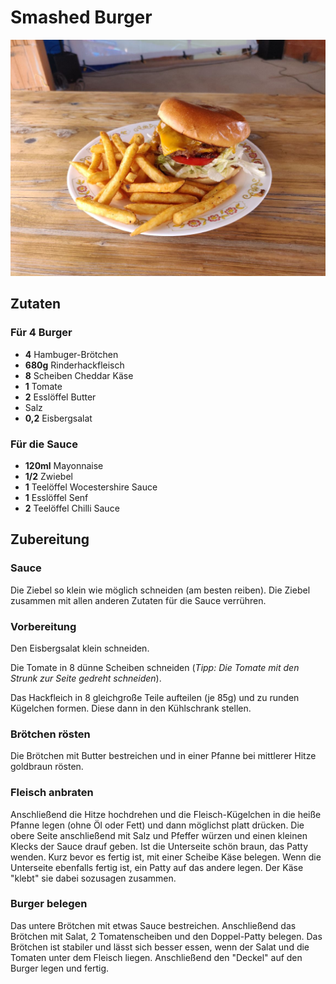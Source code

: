 # Smashed Burger

![](/recipes/smashed-burger.jpg)

## Zutaten

### Für 4 Burger

- **4** Hambuger-Brötchen
- **680g** Rinderhackfleisch
- **8** Scheiben Cheddar Käse
- **1** Tomate
- **2** Esslöffel Butter
- Salz
- **0,2** Eisbergsalat

### Für die Sauce

- **120ml** Mayonnaise
- **1/2** Zwiebel
- **1** Teelöffel Wocestershire Sauce
- **1** Esslöffel Senf
- **2** Teelöffel Chilli Sauce

## Zubereitung

### Sauce

Die Ziebel so klein wie möglich schneiden (am besten reiben). Die Ziebel
zusammen mit allen anderen Zutaten für die Sauce verrühren.

### Vorbereitung

Den Eisbergsalat klein schneiden.

Die Tomate in 8 dünne Scheiben schneiden
(*Tipp: Die Tomate mit den Strunk zur Seite gedreht schneiden*).

Das Hackfleich in 8 gleichgroße Teile aufteilen (je 85g) und zu runden Kügelchen
formen. Diese dann in den Kühlschrank stellen.

### Brötchen rösten

Die Brötchen mit Butter bestreichen und in einer Pfanne bei mittlerer Hitze
goldbraun rösten.

### Fleisch anbraten

Anschließend die Hitze hochdrehen und die Fleisch-Kügelchen in die heiße Pfanne
legen (ohne Öl oder Fett) und dann möglichst platt drücken. Die obere Seite
anschließend mit Salz und Pfeffer würzen und einen kleinen Klecks der Sauce
drauf geben. Ist die Unterseite schön braun, das Patty wenden. Kurz bevor
es fertig ist, mit einer Scheibe Käse belegen. Wenn die Unterseite ebenfalls
fertig ist, ein Patty auf das andere legen. Der Käse "klebt" sie dabei sozusagen
zusammen.

### Burger belegen

Das untere Brötchen mit etwas Sauce bestreichen. Anschließend das Brötchen
mit Salat, 2 Tomatenscheiben und den Doppel-Patty belegen. Das Brötchen ist
stabiler und lässt sich besser essen, wenn der Salat und die Tomaten unter
dem Fleisch liegen. Anschließend den "Deckel" auf den Burger legen und fertig.